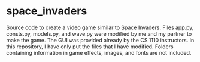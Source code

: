 # space_invaders
Source code to create a video game similar to Space Invaders. Files app.py, consts.py, models.py, and wave.py were modified by me and my partner to make the game. The GUI was provided already by the CS 1110 instructors. 
In this repository, I have only put the files that I have modified. Folders containing information in game effects, images, and fonts are not included.

